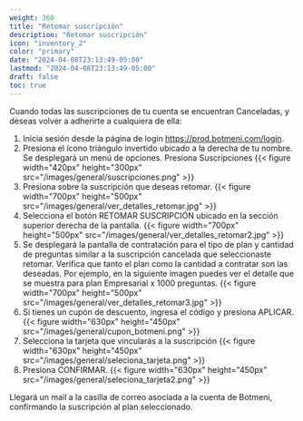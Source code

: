 ```yaml
---
weight: 360
title: "Retomar suscripción"
description: "Retomar suscripción"
icon: "inventory_2"
color: "primary"
date: "2024-04-08T23:13:49-05:00"
lastmod: "2024-04-08T23:13:49-05:00"
draft: false
toc: true
---
```

Cuando todas las suscripciones de tu cuenta se encuentran Canceladas, y deseas volver a adherirte a cualquiera de ella:
1. Inicia sesión desde la página de login  <https://prod.botmeni.com/login>.
2. Presiona el ícono triángulo invertido ubicado a la derecha de tu nombre. Se desplegará un menú de opciones. Presiona Suscripciones
{{< figure width="420px" height="300px" src="/images/general/suscripciones.png" >}} 
3. Presiona sobre la suscripción que deseas retomar. 
{{< figure width="700px" height="500px" src="/images/general/ver_detalles_retomar.jpg" >}} 
4. Selecciona el botón RETOMAR SUSCRIPCIÓN ubicado en la sección superior derecha de la pantalla.
{{< figure width="700px" height="500px" src="/images/general/ver_detalles_retomar2.jpg" >}} 
5. Se desplegará la pantalla de contratación para el tipo de plan y cantidad de preguntas similar a la suscripción cancelada que seleccionaste retomar. Verifica que tanto el plan como la cantidad a contratar son las deseadas. Por ejemplo, en la siguiente imagen puedes ver el detalle que se muestra para plan Empresarial x 1000 preguntas.
{{< figure width="700px" height="500px" src="/images/general/ver_detalles_retomar3.jpg" >}} 
6. Si tienes un cupón de descuento, ingresa el código y presiona APLICAR.
{{< figure width="630px" height="450px" src="/images/general/cupon_botmeni.png" >}}
7. Selecciona la tarjeta que vincularás a la suscripción 
{{< figure width="630px" height="450px" src="/images/general/seleciona_tarjeta.png" >}}
8. Presiona CONFIRMAR.
{{< figure width="630px" height="450px" src="/images/general/seleciona_tarjeta2.png" >}}

Llegará un mail a la casilla de correo asociada a la cuenta de Botmeni, confirmando la suscripción al plan seleccionado.<br></br>
